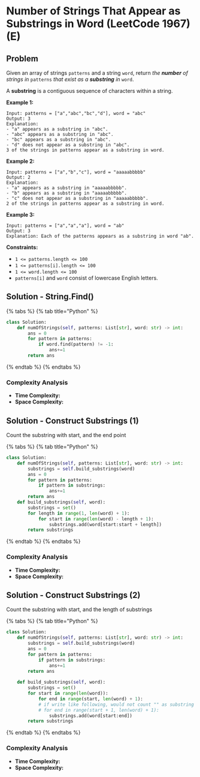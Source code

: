 # Number of Strings That Appear as Substrings in Word (LeetCode 1967) (E)

## Problem

Given an array of strings `patterns` and a string `word`, return _the **number** of strings in_ `patterns` _that exist as a **substring** in_ `word`.

A **substring** is a contiguous sequence of characters within a string.

**Example 1:**

```
Input: patterns = ["a","abc","bc","d"], word = "abc"
Output: 3
Explanation:
- "a" appears as a substring in "abc".
- "abc" appears as a substring in "abc".
- "bc" appears as a substring in "abc".
- "d" does not appear as a substring in "abc".
3 of the strings in patterns appear as a substring in word.
```

**Example 2:**

```
Input: patterns = ["a","b","c"], word = "aaaaabbbbb"
Output: 2
Explanation:
- "a" appears as a substring in "aaaaabbbbb".
- "b" appears as a substring in "aaaaabbbbb".
- "c" does not appear as a substring in "aaaaabbbbb".
2 of the strings in patterns appear as a substring in word.
```

**Example 3:**

```
Input: patterns = ["a","a","a"], word = "ab"
Output: 3
Explanation: Each of the patterns appears as a substring in word "ab".
```

**Constraints:**

* `1 <= patterns.length <= 100`
* `1 <= patterns[i].length <= 100`
* `1 <= word.length <= 100`
* `patterns[i]` and `word` consist of lowercase English letters.

## Solution - String.Find()

{% tabs %}
{% tab title="Python" %}
```python
class Solution:
    def numOfStrings(self, patterns: List[str], word: str) -> int:
        ans = 0
        for pattern in patterns:
            if word.find(pattern) != -1:
                ans+=1
        return ans
```
{% endtab %}
{% endtabs %}

### Complexity Analysis

* **Time Complexity:**
* **Space Complexity:**



## Solution - Construct Substrings (1)

Count the substring with start, and the end point

{% tabs %}
{% tab title="Python" %}
```python
class Solution:
    def numOfStrings(self, patterns: List[str], word: str) -> int:
        substrings = self.build_substrings(word)
        ans = 0
        for pattern in patterns:
            if pattern in substrings:
                ans+=1
        return ans
    def build_substrings(self, word):
        substrings = set()
        for length in range(1, len(word) + 1):
            for start in range(len(word) - length + 1):
                substrings.add(word[start:start + length])
        return substrings
```
{% endtab %}
{% endtabs %}

### Complexity Analysis

* **Time Complexity:**
* **Space Complexity:**

## Solution - Construct Substrings (2)

Count the substring with start, and the length of substrings

{% tabs %}
{% tab title="Python" %}
```python
class Solution:
    def numOfStrings(self, patterns: List[str], word: str) -> int:
        substrings = self.build_substrings(word)
        ans = 0
        for pattern in patterns:
            if pattern in substrings:
                ans+=1
        return ans
    
    def build_substrings(self, word):
        substrings = set()
        for start in range(len(word)):
            for end in range(start, len(word) + 1): 
            # if write like following, would not count "" as substring
            # for end in range(start + 1, len(word) + 1): 
                substrings.add(word[start:end])
        return substrings
```
{% endtab %}
{% endtabs %}

### Complexity Analysis

* **Time Complexity:**
* **Space Complexity:**
